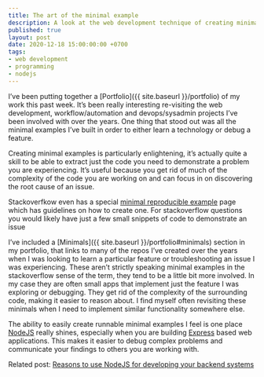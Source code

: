 ```yaml
---
title: The art of the minimal example
description: A look at the web development technique of creating minimal examples, why it's an essential skill, and how you can collect and use your minimal examples to further your career
published: true
layout: post
date: 2020-12-18 15:00:00:00 +0700
tags:
- web development
- programming
- nodejs
---
```

I’ve been putting together a [Portfolio]({{ site.baseurl }}/portfolio) of my work this past week. It’s been really interesting re-visiting the web development, workflow/automation and devops/sysadmin projects I’ve been involved with over the years. One thing that stood out was all the minimal examples I’ve built in order to either learn a technology or debug a feature.

Creating minimal examples is particularly enlightening, it’s actually quite a skill to be able to extract just the code you need to demonstrate a problem you are experiencing. It’s useful because you get rid of much of the complexity of the code you are working on and can focus in on discovering the root cause of an  issue.

Stackoverfkow even has a special  [minimal reproducible example](https://stackoverflow.com/help/minimal-reproducible-example)  page which has guidelines on how to create one. For stackoverflow questions you would likely have just a few small snippets of code to demonstrate an issue

I’ve included a [Minimals]({{ site.baseurl }}/portfolio#minimals) section in my portfolio, that links to many of the repos I’ve created over the years when I was looking to learn a particular feature or troubleshooting an issue I was experiencing. These aren’t strictly speaking minimal examples in the stackoverflow sense of the term, they tend to be a little bit more involved. In my case they are often small apps that implement just the feature I was exploring or debugging. They get rid of the complexity of the surrounding code, making it easier to reason about. I find myself often revisiting these minimals when I need to implement similar functionality somewhere else.

The ability to easily create runnable minimal examples I feel is one place [NodeJS](https://nodejs.org) really shines, especially when you are building [Express](https://expressjs.com) based web applications. This makes it easier to debug complex problems and communicate your findings to others you are working with. 

Related post: [Reasons to use NodeJS for developing your backend systems](https://blog.markjgsmith.com/2020/12/04/reasons-to-use-nodejs-for-developing-your-backend-systems.html)
